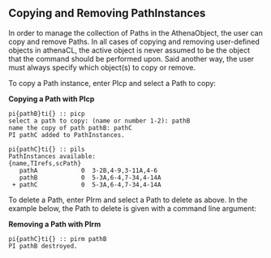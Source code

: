 ## Copying and Removing PathInstances

In order to manage the collection of Paths in the AthenaObject, the user can copy and remove Paths. In all cases of copying and removing user-defined objects in athenaCL, the active object is never assumed to be the object that the command should be performed upon. Said another way, the user must always specify which object(s) to copy or remove.
      
To copy a Path instance, enter PIcp and select a Path to copy:
      

**Copying a Path with PIcp**

```
pi{pathB}ti{} :: picp
select a path to copy: (name or number 1-2): pathB
name the copy of path pathB: pathC
PI pathC added to PathInstances.

pi{pathC}ti{} :: pils
PathInstances available:
{name,TIrefs,scPath}
   pathA            0  3-2B,4-9,3-11A,4-6  
   pathB            0  5-3A,6-4,7-34,4-14A 
 + pathC            0  5-3A,6-4,7-34,4-14A 
```

To delete a Path, enter PIrm and select a Path to delete as above. In the example below, the Path to delete is given with a command line argument:
      

**Removing a Path with PIrm**

```
pi{pathC}ti{} :: pirm pathB
PI pathB destroyed.
```

